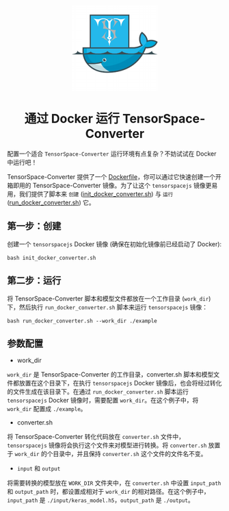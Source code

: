 <p align="center">
<img width=200 src="../assets/docker.png">
</p>
<h1 align=center>通过 Docker 运行 TensorSpace-Converter</h1>

配置一个适合 `TensorSpace-Converter` 运行环境有点复杂？不妨试试在 Docker 中运行吧！

TensorSpace-Converter 提供了一个 [Dockerfile](https://github.com/tensorspace-team/tensorspace-converter/blob/master/docker/Dockerfile)，你可以通过它快速创建一个开箱即用的 TensorSpace-Converter 镜像。为了让这个 `tensorspacejs` 镜像更易用，我们提供了脚本来 `创建` ([init_docker_converter.sh](https://github.com/tensorspace-team/tensorspace-converter/blob/master/docker/init_docker_converter.sh)) 与 `运行` ([run_docker_converter.sh](https://github.com/tensorspace-team/tensorspace-converter/blob/master/docker/run_docker_converter.sh)) 它。

## 第一步：创建

创建一个 `tensorspacejs` Docker 镜像 (确保在初始化镜像前已经启动了 Docker):
```shell
bash init_docker_converter.sh
```

## 第二步：运行

将 TensorSpace-Converter 脚本和模型文件都放在一个工作目录 (`work_dir`) 下，然后执行 `run_docker_converter.sh` 脚本来运行 `tensorspacejs` 镜像：

```shell
bash run_docker_converter.sh --work_dir ./example
```

## 参数配置

* work_dir

`work_dir` 是 TensorSpace-Converter 的工作目录，converter.sh 脚本和模型文件都放置在这个目录下，在执行 `tensorspacejs` Docker 镜像后，也会将经过转化的文件生成在该目录下。在通过 `run_docker_converter.sh` 脚本运行 `tensorspacejs` Docker 镜像时，需要配置 `work_dir`。在这个例子中，将 `work_dir` 配置成 `./example`。

* converter.sh

将 TensorSpace-Converter 转化代码放在 `converter.sh` 文件中，`tensorspacejs` 镜像将会执行这个文件来对模型进行转换。将 `converter.sh` 放置于 `work_dir` 的个目录中，并且保持 `converter.sh` 这个文件的文件名不变。

* `input` 和 `output`

将需要转换的模型放在 `WORK_DIR` 文件夹中，在 `converter.sh` 中设置 `input_path` 和 `output_path` 时，都设置成相对于 `work_dir` 的相对路径。在这个例子中，`input_path` 是 `./input/keras_model.h5`，`output_path` 是 `./output`。

